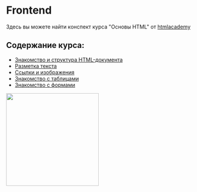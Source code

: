 # Frontend

Здесь вы можете найти конспект курса "Основы HTML" от <a href = "https://htmlacademy.ru"> htmlacademy </a>

## Содержание курса: 
* [Знакомство и структура HTML-документа](https://github.com/ReginaValetova/Frontend/blob/master/htmlacademy/основы%20html/HTML%26CSS.md)
* [Разметка текста](https://github.com/ReginaValetova/Frontend/blob/master/htmlacademy/основы%20html/text_layot.md)
* [Ccылки и изображения](https://github.com/ReginaValetova/Frontend/blob/master/htmlacademy/основы%20html/Links%20and%20images.md)
* [Знакомство с таблицами](https://github.com/ReginaValetova/Frontend/blob/master/htmlacademy/основы%20html/Tables.md)
* [Знакомство с формами](https://github.com/ReginaValetova/Frontend/blob/master/htmlacademy/основы%20html/Tables.md)

<img src = "https://i.ibb.co/DRtWgYt/mem.jpg" width = "250px">
